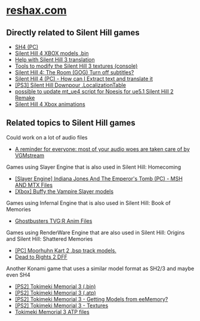 # [reshax.com](https://reshax.com/)
## Directly related to Silent Hill games
* [SH4 (PC)](https://reshax.com/topic/354-sh4-pc/)
* [Silent Hill 4 XBOX models .bin](https://reshax.com/topic/513-silent-hill-4-xbox-models-bin/)
* [Help with Silent Hill 3 translation](https://reshax.com/topic/679-help-with-silent-hill-3-translation/)
* [Tools to modify the Silent Hill 3 textures (console)](https://reshax.com/topic/818-tools-to-modify-the-silent-hill-3-textures-console/)
* [Silent Hill 4: The Room (GOG) Turn off subtitles?](https://reshax.com/topic/843-silent-hill-4-the-room-gog-turn-off-subtitles/)
* [Silent Hill 4 (PC) - How can I Extract text and translate it](https://reshax.com/topic/847-silent-hill-4-pc-how-can-i-extract-text-and-translate-it/)
* [[PS3] Silent Hill Downpour .LocalizationTable](https://reshax.com/topic/862-ps3-silent-hill-downpour-localizationtable/)
* [possible to update mt_ue4 script for Noesis for ue5.1 Silent Hill 2 Remake](https://reshax.com/topic/1159-possible-to-update-mt_ue4-script-for-noesis-for-ue51-silent-hill-2-remake/)
* [Silent Hill 4 Xbox animations](https://reshax.com/topic/1305-silent-hill-4-xbox-animations/)

## Related topics to Silent Hill games
Could work on a lot of audio files
* [A reminder for everyone: most of your audio woes are taken care of by VGMstream](https://reshax.com/topic/134-a-reminder-for-everyone-most-of-your-audio-woes-are-taken-care-of-by-vgmstream/)

Games using Slayer Engine that is also used in Silent Hill: Homecoming
* [[Slayer Engine] Indiana Jones And The Emperor's Tomb (PC) - MSH AND MTX Files](https://reshax.com/topic/211-slayer-engine-indiana-jones-and-the-emperors-tomb-pc-msh-and-mtx-files/)
* [[Xbox] Buffy the Vampire Slayer models](https://reshax.com/topic/749-xbox-buffy-the-vampire-slayer-models/)

Games using Infernal Engine that is also used in Silent Hill: Book of Memories
* [Ghostbusters TVG:R Anim Files](https://reshax.com/topic/675-ghostbusters-tvgr-anim-files/)

Games using RenderWare Engine that are also used in Silent Hill: Origins and Silent Hill: Shattered Memories
* [[PC] Moorhuhn Kart 2 .bsp track models.](https://reshax.com/topic/641-pc-moorhuhn-kart-2-bsp-track-models/)
* [Dead to Rights 2 DFF](https://reshax.com/topic/644-dead-to-rights-2-dff/)

Another Konami game that uses a similar model format as SH2/3 and maybe even SH4
* [[PS2] Tokimeki Memorial 3 (.bin)](https://reshax.com/topic/587-ps2-tokimeki-memorial-3-bin/)
* [[PS2] Tokimeki Memorial 3 (.atp)](https://reshax.com/topic/609-ps2-tokimeki-memorial-3-atp/)
* [[PS2] Tokimeki Memorial 3 - Getting Models from eeMemory?](https://reshax.com/topic/666-ps2-tokimeki-memorial-3-getting-models-from-eememory/)
* [[PS2] Tokimeki Memorial 3 - Textures](https://reshax.com/topic/702-ps2-tokimeki-memorial-3-textures/)
* [Tokimeki Memorial 3 ATP files](https://reshax.com/topic/1200-tokimeki-memorial-3-atp-files/)
